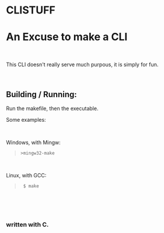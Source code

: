 # CLISTUFF
# An Excuse to make a CLI

<br>

This CLI doesn't really serve much purpous, it is simply for fun.

<br>

## Building / Running:

Run the makefile, then the executable.

Some examples:

<br>

Windows, with Mingw:
> ```>mingw32-make```

<br>

Linux, with GCC:
> ``` $ make```

<br>
<br>
<br>

### written with C.